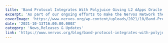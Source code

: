 ```yaml
---
title: 'Band Protocol Integrates With Polyjuice Giving L2 dApps Oracle Access'
excerpt: 'As part of our ongoing efforts to make the Nervos Network the destination of choice for innovative developers, we are excited to announce the integration of Band Protocol’s oracle services onto our la'
coverImage: 'https://www.nervos.org/wp-content/uploads/2021/10/Band-Protocol-Integration-Update-01-1-810x456.png'
date: '2021-10-13T16:00:00.000Z'
category: 'News,Releases & Updates'
link: 'https://www.nervos.org/blog/band-protocol-integrates-with-polyjuice'
---
```


